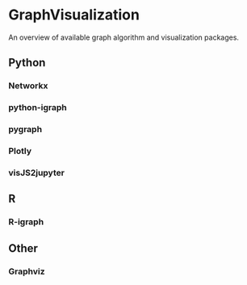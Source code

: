 # GraphVisualization

An overview of available graph algorithm and visualization packages. 

## Python

### Networkx

### python-igraph

### pygraph

### Plotly

### visJS2jupyter


## R 

### R-igraph


## Other 

### Graphviz
